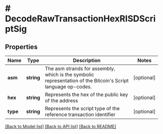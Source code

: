 # # DecodeRawTransactionHexRISDScriptSig

## Properties

Name | Type | Description | Notes
------------ | ------------- | ------------- | -------------
**asm** | **string** | The asm strands for assembly, which is the symbolic representation of the Bitcoin&#39;s Script language op-codes. | [optional]
**hex** | **string** | Represents the hex of the public key of the address | [optional]
**type** | **string** | Represents the script type of the reference transaction identifier | [optional]

[[Back to Model list]](../../README.md#models) [[Back to API list]](../../README.md#endpoints) [[Back to README]](../../README.md)
